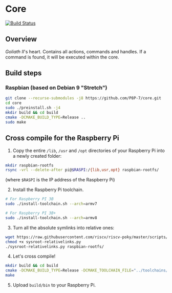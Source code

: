 # Core

[![Build Status](https://travis-ci.org/P8P-7/core.svg?branch=master)](https://travis-ci.org/P8P-7/core)

## Overview
_Goliath II_'s heart. Contains all actions, commands and handles. If a command is found, it will be executed within the core.

## Build steps

### Raspbian (based on Debian 9 "Stretch")
```bash
git clone --recurse-submodules -j8 https://github.com/P8P-7/core.git
cd core
sudo ./preinstall.sh -j4
mkdir build && cd build
cmake -DCMAKE_BUILD_TYPE=Release ..
sudo make
```

## Cross compile for the Raspberry Pi

1. Copy the entire `/lib`, `/usr` and `/opt` directories of your Raspberry Pi into a newly created folder:
```bash
mkdir raspbian-rootfs
rsync -vrl --delete-after pi@$RASPI:/{lib,usr,opt} raspbian-rootfs/
```
(where `$RASPI` is the IP address of the Raspberry Pi)

2. Install the Raspberry Pi toolchain.
```bash
# For Raspberry PI 3B
sudo ./install-toolchain.sh --arch=armv7

# For Raspberry PI 3B+
sudo ./install-toolchain.sh --arch=armv8
```

3. Turn all the absolute symlinks into relative ones:
```bash
wget https://raw.githubusercontent.com/riscv/riscv-poky/master/scripts/sysroot-relativelinks.py
chmod +x sysroot-relativelinks.py
./sysroot-relativelinks.py raspbian-rootfs/
```

4. Let's cross compile!
```bash
mkdir build && cd build
cmake -DCMAKE_BUILD_TYPE=Release -DCMAKE_TOOLCHAIN_FILE="../toolchains/toolchain-rpi.cmake" ..
make
```

5. Upload `build/bin` to your Raspberry Pi.

